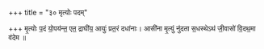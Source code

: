 +++
title = "३० मृत्योः पदम्"

+++
मृ॒त्योः प॒दं यो॒पय॑न्त॒ एत॒ द्राघी॑य॒ आयुः॑ प्रत॒रं दधा॑नाः। आसी॑ना मृ॒त्युं नु॑दता स॒धस्थेऽथ॑ जी॒वासो॑ वि॒दथ॒मा व॑देम ॥